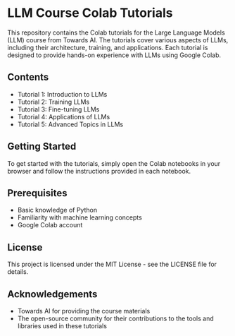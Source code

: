 # LLM Course Colab Tutorials

This repository contains the Colab tutorials for the Large Language Models (LLM) course from Towards AI. The tutorials cover various aspects of LLMs, including their architecture, training, and applications. Each tutorial is designed to provide hands-on experience with LLMs using Google Colab.

## Contents

- Tutorial 1: Introduction to LLMs
- Tutorial 2: Training LLMs
- Tutorial 3: Fine-tuning LLMs
- Tutorial 4: Applications of LLMs
- Tutorial 5: Advanced Topics in LLMs

## Getting Started

To get started with the tutorials, simply open the Colab notebooks in your browser and follow the instructions provided in each notebook.

## Prerequisites

- Basic knowledge of Python
- Familiarity with machine learning concepts
- Google Colab account

## License

This project is licensed under the MIT License - see the LICENSE file for details.

## Acknowledgements

- Towards AI for providing the course materials
- The open-source community for their contributions to the tools and libraries used in these tutorials
